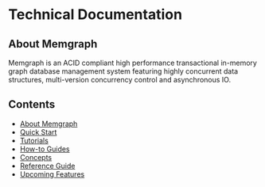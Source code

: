 # Technical Documentation

## About Memgraph

Memgraph is an ACID compliant high performance transactional in-memory graph
database management system featuring highly concurrent
data structures, multi-version concurrency control and asynchronous IO.

[//]: # (When adding a new documentation file, please add it to the list)

## Contents

  * [About Memgraph](#about-memgraph)
  * [Quick Start](quick-start.md)
  * [Tutorials](tutorials/tutorials-overview.md)
  * [How-to Guides](how_to_guides/how-to-guides-overview.md)
  * [Concepts](concepts/concepts-overview.md)
  * [Reference Guide](reference_guide/reference-overview.md)
  * [Upcoming Features](upcoming-features.md)

[//]: # (Nothing should go below the contents section)
